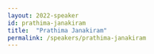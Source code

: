 ```yaml
---
layout: 2022-speaker
id: prathima-janakiram
title:  "Prathima Janakiram"
permalink: /speakers/prathima-janakiram
---
```

